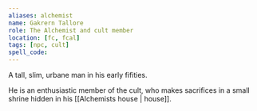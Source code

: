 ```yaml
---
aliases: alchemist
name: Gakrern Tallore
role: The Alchemist and cult member
location: [fc, fcal]
tags: [npc, cult]
spell_code: 
---
```

A tall, slim, urbane man in his early fifities.

He is an enthusiastic member of the cult, who makes sacrifices in a small shrine hidden in his [[Alchemists house | house]].